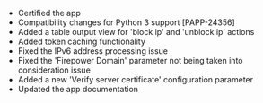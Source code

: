 * Certified the app
* Compatibility changes for Python 3 support [PAPP-24356]
* Added a table output view for 'block ip' and 'unblock ip' actions
* Added token caching functionality
* Fixed the IPv6 address processing issue
* Fixed the 'Firepower Domain' parameter not being taken into consideration issue
* Added a new 'Verify server certificate' configuration parameter
* Updated the app documentation